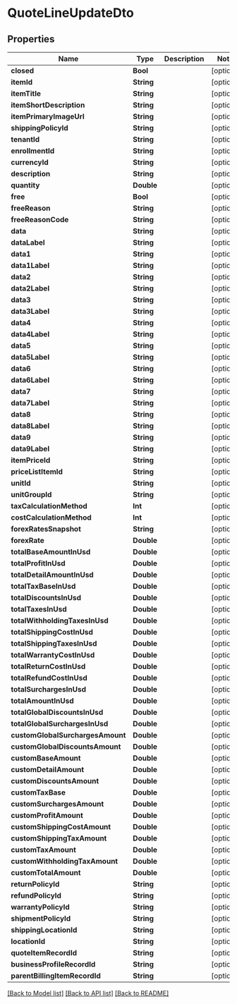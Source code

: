 # QuoteLineUpdateDto

## Properties
Name | Type | Description | Notes
------------ | ------------- | ------------- | -------------
**closed** | **Bool** |  | [optional] 
**itemId** | **String** |  | [optional] 
**itemTitle** | **String** |  | [optional] 
**itemShortDescription** | **String** |  | [optional] 
**itemPrimaryImageUrl** | **String** |  | [optional] 
**shippingPolicyId** | **String** |  | [optional] 
**tenantId** | **String** |  | [optional] 
**enrollmentId** | **String** |  | [optional] 
**currencyId** | **String** |  | [optional] 
**description** | **String** |  | [optional] 
**quantity** | **Double** |  | [optional] 
**free** | **Bool** |  | [optional] 
**freeReason** | **String** |  | [optional] 
**freeReasonCode** | **String** |  | [optional] 
**data** | **String** |  | [optional] 
**dataLabel** | **String** |  | [optional] 
**data1** | **String** |  | [optional] 
**data1Label** | **String** |  | [optional] 
**data2** | **String** |  | [optional] 
**data2Label** | **String** |  | [optional] 
**data3** | **String** |  | [optional] 
**data3Label** | **String** |  | [optional] 
**data4** | **String** |  | [optional] 
**data4Label** | **String** |  | [optional] 
**data5** | **String** |  | [optional] 
**data5Label** | **String** |  | [optional] 
**data6** | **String** |  | [optional] 
**data6Label** | **String** |  | [optional] 
**data7** | **String** |  | [optional] 
**data7Label** | **String** |  | [optional] 
**data8** | **String** |  | [optional] 
**data8Label** | **String** |  | [optional] 
**data9** | **String** |  | [optional] 
**data9Label** | **String** |  | [optional] 
**itemPriceId** | **String** |  | [optional] 
**priceListItemId** | **String** |  | [optional] 
**unitId** | **String** |  | [optional] 
**unitGroupId** | **String** |  | [optional] 
**taxCalculationMethod** | **Int** |  | [optional] 
**costCalculationMethod** | **Int** |  | [optional] 
**forexRatesSnapshot** | **String** |  | [optional] 
**forexRate** | **Double** |  | [optional] 
**totalBaseAmountInUsd** | **Double** |  | [optional] 
**totalProfitInUsd** | **Double** |  | [optional] 
**totalDetailAmountInUsd** | **Double** |  | [optional] 
**totalTaxBaseInUsd** | **Double** |  | [optional] 
**totalDiscountsInUsd** | **Double** |  | [optional] 
**totalTaxesInUsd** | **Double** |  | [optional] 
**totalWithholdingTaxesInUsd** | **Double** |  | [optional] 
**totalShippingCostInUsd** | **Double** |  | [optional] 
**totalShippingTaxesInUsd** | **Double** |  | [optional] 
**totalWarrantyCostInUsd** | **Double** |  | [optional] 
**totalReturnCostInUsd** | **Double** |  | [optional] 
**totalRefundCostInUsd** | **Double** |  | [optional] 
**totalSurchargesInUsd** | **Double** |  | [optional] 
**totalAmountInUsd** | **Double** |  | [optional] 
**totalGlobalDiscountsInUsd** | **Double** |  | [optional] 
**totalGlobalSurchargesInUsd** | **Double** |  | [optional] 
**customGlobalSurchargesAmount** | **Double** |  | [optional] 
**customGlobalDiscountsAmount** | **Double** |  | [optional] 
**customBaseAmount** | **Double** |  | [optional] 
**customDetailAmount** | **Double** |  | [optional] 
**customDiscountsAmount** | **Double** |  | [optional] 
**customTaxBase** | **Double** |  | [optional] 
**customSurchargesAmount** | **Double** |  | [optional] 
**customProfitAmount** | **Double** |  | [optional] 
**customShippingCostAmount** | **Double** |  | [optional] 
**customShippingTaxAmount** | **Double** |  | [optional] 
**customTaxAmount** | **Double** |  | [optional] 
**customWithholdingTaxAmount** | **Double** |  | [optional] 
**customTotalAmount** | **Double** |  | [optional] 
**returnPolicyId** | **String** |  | [optional] 
**refundPolicyId** | **String** |  | [optional] 
**warrantyPolicyId** | **String** |  | [optional] 
**shipmentPolicyId** | **String** |  | [optional] 
**shippingLocationId** | **String** |  | [optional] 
**locationId** | **String** |  | [optional] 
**quoteItemRecordId** | **String** |  | [optional] 
**businessProfileRecordId** | **String** |  | [optional] 
**parentBillingItemRecordId** | **String** |  | [optional] 

[[Back to Model list]](../README.md#documentation-for-models) [[Back to API list]](../README.md#documentation-for-api-endpoints) [[Back to README]](../README.md)


